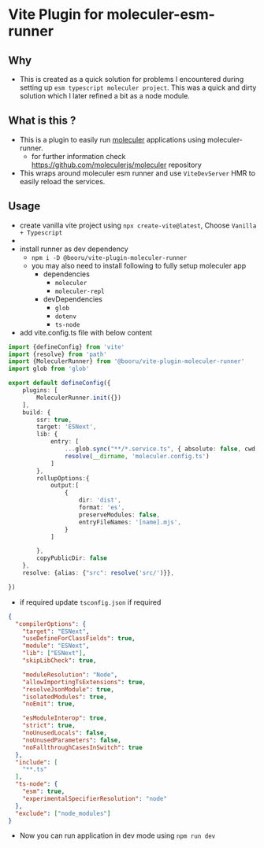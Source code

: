 # Vite Plugin for moleculer-esm-runner

## Why
- This is created as a quick solution for problems I encountered during setting up `esm typescript moleculer project`. This was a quick  and dirty solution which I later refined a bit as a node module.

## What is this ?
- This is a plugin to easily run [moleculer](https://github.com/moleculerjs/moleculer) applications using moleculer-runner.
  - for further information check https://github.com/moleculerjs/moleculer repository 
- This wraps around moleculer esm runner and use `ViteDevServer` HMR to easily reload the services.


## Usage
- create vanilla vite project using `npx create-vite@latest`, Choose `Vanilla + Typescript`
-  
- install runner as dev dependency
  - `npm i -D @booru/vite-plugin-moleculer-runner`
  - you may also need to install following to fully setup moleculer app
    - dependencies
      - `moleculer`
      - `moleculer-repl` 
    - devDependencies 
      - `glob`
      - `dotenv`
      - `ts-node` 
- add vite.config.ts file with below content 
```ts
import {defineConfig} from 'vite'
import {resolve} from 'path'
import {MoleculerRunner} from '@booru/vite-plugin-moleculer-runner'
import glob from 'glob'

export default defineConfig({
    plugins: [
        MoleculerRunner.init({})
    ],
    build: {
        ssr: true,
        target: 'ESNext',
        lib: {
            entry: [
                ...glob.sync("**/*.service.ts", { absolute: false, cwd: '.' }).map(o=>resolve(__dirname, o)),
                resolve(__dirname, 'moleculer.config.ts')
            ]
        },
        rollupOptions:{
            output:[
                {
                    dir: 'dist',
                    format: 'es',
                    preserveModules: false,
                    entryFileNames: '[name].mjs',
                }
            ]

        },
        copyPublicDir: false
    },
    resolve: {alias: {"src": resolve('src/')}},

})


```
- if required update `tsconfig.json` if required
```json
{
  "compilerOptions": {
    "target": "ESNext",
    "useDefineForClassFields": true,
    "module": "ESNext",
    "lib": ["ESNext"],
    "skipLibCheck": true,

    "moduleResolution": "Node",
    "allowImportingTsExtensions": true,
    "resolveJsonModule": true,
    "isolatedModules": true,
    "noEmit": true,

    "esModuleInterop": true,
    "strict": true,
    "noUnusedLocals": false,
    "noUnusedParameters": false,
    "noFallthroughCasesInSwitch": true
  },
  "include": [
    "**.ts"
  ],
  "ts-node": {
    "esm": true,
    "experimentalSpecifierResolution": "node"
  },
  "exclude": ["node_modules"]
}
``` 
- Now you can run application in dev mode using `npm run dev`
